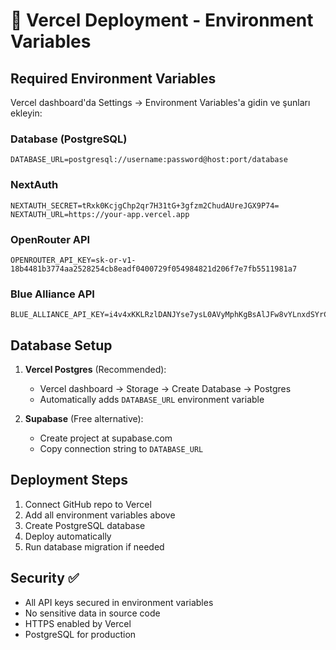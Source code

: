 # 🔐 Vercel Deployment - Environment Variables

## Required Environment Variables

Vercel dashboard'da Settings → Environment Variables'a gidin ve şunları ekleyin:

### Database (PostgreSQL)
```
DATABASE_URL=postgresql://username:password@host:port/database
```

### NextAuth
```
NEXTAUTH_SECRET=tRxk0KcjgChp2qr7H31tG+3gfzm2ChudAUreJGX9P74=
NEXTAUTH_URL=https://your-app.vercel.app
```

### OpenRouter API
```
OPENROUTER_API_KEY=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
```

### Blue Alliance API
```
BLUE_ALLIANCE_API_KEY=i4v4xKKLRzlDANJYse7ysL0AVyMphKgBsAlJFw8vYLnxdSYrCVAnGbjhakgnzCZq
```

## Database Setup

1. **Vercel Postgres** (Recommended):
   - Vercel dashboard → Storage → Create Database → Postgres
   - Automatically adds `DATABASE_URL` environment variable

2. **Supabase** (Free alternative):
   - Create project at supabase.com
   - Copy connection string to `DATABASE_URL`

## Deployment Steps

1. Connect GitHub repo to Vercel
2. Add all environment variables above
3. Create PostgreSQL database
4. Deploy automatically
5. Run database migration if needed

## Security ✅

- All API keys secured in environment variables
- No sensitive data in source code
- HTTPS enabled by Vercel
- PostgreSQL for production
